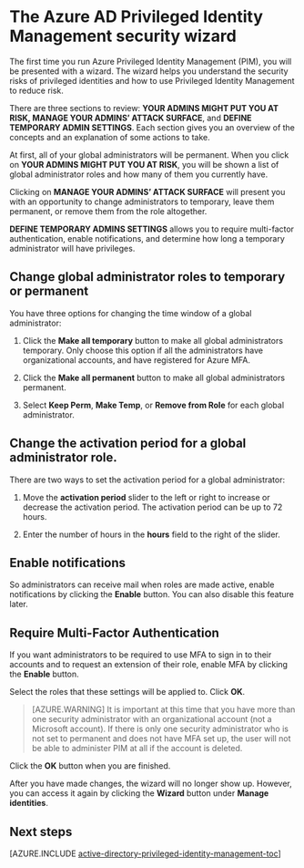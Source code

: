 <properties
   pageTitle="The Azure AD Privileged Identity Management security wizard"
   description="The first time you use the Azure Active Directory Privileged Identity Management extension, you will be presented with a security wizard. This article describes the steps for using the wizard."
   services="active-directory"
   documentationCenter=""
   authors="kgremban"
   manager="stevenpo"
   editor=""/>

<tags
   ms.service="active-directory"
   ms.devlang="na"
   ms.topic="article"
   ms.tgt_pltfrm="na"
   ms.workload="identity"
   ms.date="03/17/2016"
   ms.author="kgremban"/>

# The Azure AD Privileged Identity Management security wizard

The first time you run Azure Privileged Identity Management (PIM), you will be presented with a wizard. The wizard helps you understand the security risks of privileged identities and how to use Privileged Identity Management to reduce risk.

There are three sections to review: **YOUR ADMINS MIGHT PUT YOU AT RISK, MANAGE YOUR ADMINS’ ATTACK SURFACE**, and **DEFINE TEMPORARY ADMIN SETTINGS**. Each section gives you an overview of the concepts and an explanation of some actions to take.

At first, all of your global administrators will be permanent. When you click on **YOUR ADMINS MIGHT PUT YOU AT RISK**, you will be shown a list of global administrator roles and how many of them you currently have.

Clicking on **MANAGE YOUR ADMINS’ ATTACK SURFACE** will present you with an opportunity to change administrators to temporary, leave them permanent, or remove them from the role altogether.

**DEFINE TEMPORARY ADMINS SETTINGS** allows you to require multi-factor authentication, enable notifications, and determine how long a temporary administrator will have privileges.

## Change global administrator roles to temporary or permanent

You have three options for changing the time window of a global administrator:

1.  Click the **Make all temporary** button to make all global administrators temporary. Only choose this option if all the administrators have organizational accounts, and have registered for Azure MFA.

2.  Click the **Make all permanent** button to make all global administrators permanent.

3.  Select **Keep Perm**, **Make Temp**, or **Remove from Role** for each global administrator.

## Change the activation period for a global administrator role.

There are two ways to set the activation period for a global administrator:

1.  Move the **activation period** slider to the left or right to increase or decrease the activation period. The activation period can be up to 72 hours.

2.  Enter the number of hours in the **hours** field to the right of the slider.

## Enable notifications

So administrators can receive mail when roles are made active, enable notifications by clicking the **Enable** button. You can also disable this feature later.

## Require Multi-Factor Authentication

If you want administrators to be required to use MFA to sign in to their accounts and to request an extension of their role, enable MFA by clicking the **Enable** button.

<!--For more information about MFA and PIM, click here. PLACEHOLDER: NEED LINK TO MFA DOC.-->

Select the roles that these settings will be applied to. Click **OK**.

> [AZURE.WARNING] It is important at this time that you have more than one security administrator with an organizational account (not a Microsoft account). If there is only one security administrator who is not set to permanent and does not have MFA set up, the user will not be able to administer PIM at all if the account is deleted.

Click the **OK** button when you are finished.

After you have made changes, the wizard will no longer show up. However, you can access it again by clicking the **Wizard** button under **Manage identities**.

## Next steps
[AZURE.INCLUDE [active-directory-privileged-identity-management-toc](../../includes/active-directory-privileged-identity-management-toc.md)]
